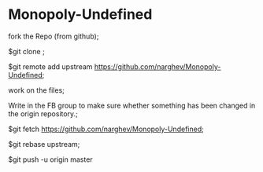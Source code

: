# Monopoly-Undefined

fork the Repo (from github);

$git clone <your repo url>;

$git remote add upstream https://github.com/narghev/Monopoly-Undefined;

work on the files;

Write in the FB group to make sure whether something has been changed in the origin repository.;

$git fetch https://github.com/narghev/Monopoly-Undefined;

$git rebase upstream;

$git push -u origin master
